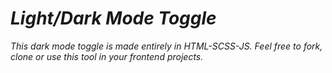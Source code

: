 <h1><em>Light/Dark Mode Toggle</em></h1>
<em>This dark mode toggle is made entirely in HTML-SCSS-JS. Feel free to fork, clone or use this tool in your frontend projects.</em>
